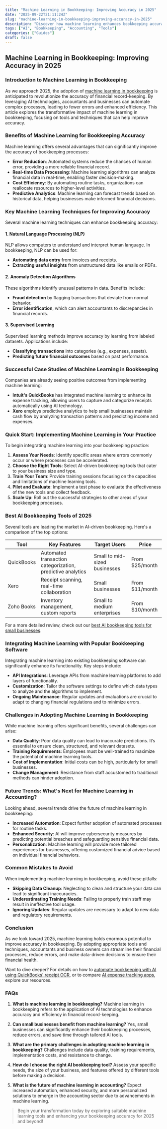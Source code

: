 ```yaml
---
title: "Machine Learning in Bookkeeping: Improving Accuracy in 2025"
date: "2025-09-22T21:11:24Z"
slug: "machine-learning-in-bookkeeping-improving-accuracy-in-2025"
description: "Discover how machine learning enhances bookkeeping accuracy, streamlines processes, and boosts efficiency for accountants and business owners in 2025."
tags: ["AI", "Bookkeeping", "Accounting", "Tools"]
categories: ["Guides"]
draft: false
---
```


## Machine Learning in Bookkeeping: Improving Accuracy in 2025

### Introduction to Machine Learning in Bookkeeping

As we approach 2025, the adoption of [machine learning in bookkeeping](https://www.toptal.com/machine-learning/machine-learning-in-finance) is anticipated to revolutionize the accuracy of financial record-keeping. By leveraging AI technologies, accountants and businesses can automate complex processes, leading to fewer errors and enhanced efficiency. This article explores the transformative impact of machine learning in bookkeeping, focusing on tools and techniques that can help improve accuracy.

### Benefits of Machine Learning for Bookkeeping Accuracy

Machine learning offers several advantages that can significantly improve the accuracy of bookkeeping processes:

- **Error Reduction**: Automated systems reduce the chances of human error, providing a more reliable financial record.
- **Real-time Data Processing**: Machine learning algorithms can analyze financial data in real-time, enabling faster decision-making.
- **Cost Efficiency**: By automating routine tasks, organizations can reallocate resources to higher-level activities.
- **Predictive Analytics**: Machine learning can forecast trends based on historical data, helping businesses make informed financial decisions.

### Key Machine Learning Techniques for Improving Accuracy

Several machine learning techniques can enhance bookkeeping accuracy:

#### 1. Natural Language Processing (NLP)

NLP allows computers to understand and interpret human language. In bookkeeping, NLP can be used for:

- **Automating data entry** from invoices and receipts.
- **Extracting useful insights** from unstructured data like emails or PDFs.

#### 2. Anomaly Detection Algorithms

These algorithms identify unusual patterns in data. Benefits include:

- **Fraud detection** by flagging transactions that deviate from normal behavior.
- **Error identification**, which can alert accountants to discrepancies in financial records.

#### 3. Supervised Learning

Supervised learning methods improve accuracy by learning from labeled datasets. Applications include:

- **Classifying transactions** into categories (e.g., expenses, assets).
- **Predicting future financial outcomes** based on past performance.

### Successful Case Studies of Machine Learning in Bookkeeping

Companies are already seeing positive outcomes from implementing machine learning:

- **Intuit's QuickBooks** has integrated machine learning to enhance its expense tracking, allowing users to capture and categorize receipts automatically using AI technology.
- **Xero** employs predictive analytics to help small businesses maintain cash flow by analyzing transaction patterns and predicting income and expenses.

### Quick Start: Implementing Machine Learning in Your Practice

To begin integrating machine learning into your bookkeeping practice:

1. **Assess Your Needs**: Identify specific areas where errors commonly occur or where processes can be accelerated.
2. **Choose the Right Tools**: Select AI-driven bookkeeping tools that cater to your business size and type.
3. **Train Your Team**: Provide training sessions focusing on the capacities and limitations of machine learning tools.
4. **Pilot and Evaluate**: Implement a test phase to evaluate the effectiveness of the new tools and collect feedback.
5. **Scale Up**: Roll out the successful strategies to other areas of your bookkeeping processes.

### Best AI Bookkeeping Tools of 2025

Several tools are leading the market in AI-driven bookkeeping. Here's a comparison of the top options:

| Tool             | Key Features                              | Target Users                | Price             |
|------------------|------------------------------------------|-----------------------------|-------------------|
| QuickBooks       | Automated transaction categorization, predictive analytics | Small to mid-sized businesses | From $25/month    |
| Xero             | Receipt scanning, real-time collaboration | Small businesses              | From $11/month    |
| Zoho Books       | Inventory management, custom reports     | Small to medium enterprises   | From $10/month    |

For a more detailed review, check out our [best AI bookkeeping tools for small businesses](https://www.example.com/posts/best-ai-bookkeeping-tools-for-small-businesses-2025/).

### Integrating Machine Learning with Popular Bookkeeping Software

Integrating machine learning into existing bookkeeping software can significantly enhance its functionality. Key steps include:

- **API Integrations**: Leverage APIs from machine learning platforms to add layers of functionality.
- **Customization**: Tailor the software settings to define which data types to analyze and the algorithms to implement.
- **Ongoing Maintenance**: Regular updates and evaluations are crucial to adapt to changing financial regulations and to minimize errors.

### Challenges in Adopting Machine Learning in Bookkeeping

While machine learning offers significant benefits, several challenges can arise:

- **Data Quality**: Poor data quality can lead to inaccurate predictions. It’s essential to ensure clean, structured, and relevant datasets.
- **Training Requirements**: Employees must be well-trained to maximize the potential of machine learning tools.
- **Cost of Implementation**: Initial costs can be high, particularly for small businesses.
- **Change Management**: Resistance from staff accustomed to traditional methods can hinder adoption.

### Future Trends: What's Next for Machine Learning in Accounting?

Looking ahead, several trends drive the future of machine learning in bookkeeping:

- **Increased Automation**: Expect further adoption of automated processes for routine tasks.
- **Enhanced Security**: AI will improve cybersecurity measures by predicting potential breaches and safeguarding sensitive financial data.
- **Personalization**: Machine learning will provide more tailored experiences for businesses, offering customized financial advice based on individual financial behaviors.

### Common Mistakes to Avoid

When implementing machine learning in bookkeeping, avoid these pitfalls:

- **Skipping Data Cleanup**: Neglecting to clean and structure your data can lead to significant inaccuracies.
- **Underestimating Training Needs**: Failing to properly train staff may result in ineffective tool usage.
- **Ignoring Updates**: Regular updates are necessary to adapt to new data and regulatory requirements.

### Conclusion

As we look toward 2025, machine learning holds enormous potential to improve accuracy in bookkeeping. By adopting appropriate tools and techniques, accountants and business owners can streamline their financial processes, reduce errors, and make data-driven decisions to ensure their financial health.

Want to dive deeper? For details on how to [automate bookkeeping with AI using QuickBooks' receipt OCR](https://www.example.com/posts/how-to-automate-bookkeeping-with-ai-quickbooks-receipt-ocr/), or to compare [AI expense tracking apps](https://www.example.com/posts/ai-expense-tracking-apps-compared-expensify-vs-zoho-vs-divvy/), explore our resources.

### FAQs

1. **What is machine learning in bookkeeping?**
   Machine learning in bookkeeping refers to the application of AI technologies to enhance accuracy and efficiency in financial record-keeping.

2. **Can small businesses benefit from machine learning?**
   Yes, small businesses can significantly enhance their bookkeeping processes, reduce errors, and save time through tailored AI tools.

3. **What are the primary challenges in adopting machine learning in bookkeeping?**
   Challenges include data quality, training requirements, implementation costs, and resistance to change.

4. **How do I choose the right AI bookkeeping tool?**
   Assess your specific needs, the size of your business, and features offered by different tools before making a decision.

5. **What is the future of machine learning in accounting?**
   Expect increased automation, enhanced security, and more personalized solutions to emerge in the accounting sector due to advancements in machine learning.

> Begin your transformation today by exploring suitable machine learning tools and enhancing your bookkeeping accuracy for 2025 and beyond!
